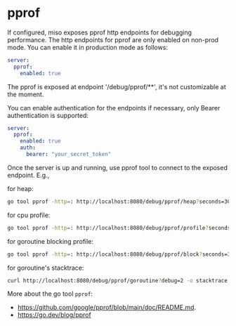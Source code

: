 # pprof

If configured, miso exposes pprof http endpoints for debugging performance. The http endpoints for pprof are only enabled on non-prod mode. You can enable it in production mode as follows:

```yaml
server:
  pprof:
    enabled: true
```

The pprof is exposed at endpoint '/debug/pprof/**', it's not customizable at the moment.

You can enable authentication for the endpoints if necessary, only Bearer authentication is supported:

```yaml
server:
  pprof:
    enabled: true
    auth:
      bearer: "your_secret_token"
```

Once the server is up and running, use pprof tool to connect to the exposed endpoint. E.g.,

for heap:

```sh
go tool pprof -http=: http://localhost:8080/debug/pprof/heap?seconds=30
```

for cpu profile:

```sh
go tool pprof -http=: http://localhost:8080/debug/pprof/profile?seconds=30
```

for goroutine blocking profile:

```sh
go tool pprof -http=: http://localhost:8080/debug/pprof/block?seconds=30
```

for goroutine's stacktrace:

```sh
curl http://localhost:8080/debug/pprof/goroutine?debug=2 -o stacktrace.txt
```

More about the go tool `pprof`:

- https://github.com/google/pprof/blob/main/doc/README.md.
- https://go.dev/blog/pprof